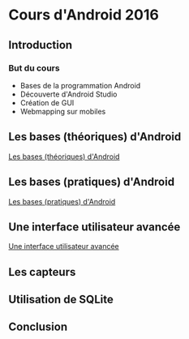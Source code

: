 # Cours d'Android 2016

## Introduction

### But du cours

* Bases de la programmation Android
* Découverte d'Android Studio
* Création de GUI
* Webmapping sur mobiles

## Les bases (théoriques) d'Android

[Les bases (théoriques) d'Android](1_les_bases_theoriques_d_android/README.md)

## Les bases (pratiques) d'Android

[Les bases (pratiques) d'Android](2_les_bases_pratiques_d_android/README.md)

## Une interface utilisateur avancée

[Une interface utilisateur avancée](3_interface_utilisateur/README.md)

## Les capteurs

## Utilisation de SQLite

## Conclusion
